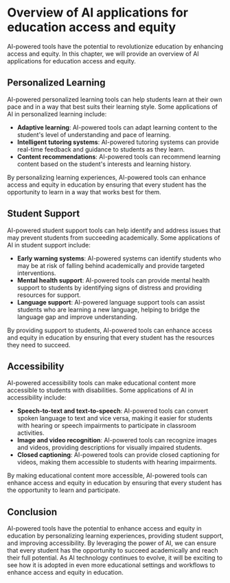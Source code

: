 # Overview of AI applications for education access and equity

AI-powered tools have the potential to revolutionize education by enhancing access and equity. In this chapter, we will provide an overview of AI applications for education access and equity.

Personalized Learning
---------------------

AI-powered personalized learning tools can help students learn at their own pace and in a way that best suits their learning style. Some applications of AI in personalized learning include:

* **Adaptive learning**: AI-powered tools can adapt learning content to the student's level of understanding and pace of learning.
* **Intelligent tutoring systems**: AI-powered tutoring systems can provide real-time feedback and guidance to students as they learn.
* **Content recommendations**: AI-powered tools can recommend learning content based on the student's interests and learning history.

By personalizing learning experiences, AI-powered tools can enhance access and equity in education by ensuring that every student has the opportunity to learn in a way that works best for them.

Student Support
---------------

AI-powered student support tools can help identify and address issues that may prevent students from succeeding academically. Some applications of AI in student support include:

* **Early warning systems**: AI-powered systems can identify students who may be at risk of falling behind academically and provide targeted interventions.
* **Mental health support**: AI-powered tools can provide mental health support to students by identifying signs of distress and providing resources for support.
* **Language support**: AI-powered language support tools can assist students who are learning a new language, helping to bridge the language gap and improve understanding.

By providing support to students, AI-powered tools can enhance access and equity in education by ensuring that every student has the resources they need to succeed.

Accessibility
-------------

AI-powered accessibility tools can make educational content more accessible to students with disabilities. Some applications of AI in accessibility include:

* **Speech-to-text and text-to-speech**: AI-powered tools can convert spoken language to text and vice versa, making it easier for students with hearing or speech impairments to participate in classroom activities.
* **Image and video recognition**: AI-powered tools can recognize images and videos, providing descriptions for visually impaired students.
* **Closed captioning**: AI-powered tools can provide closed captioning for videos, making them accessible to students with hearing impairments.

By making educational content more accessible, AI-powered tools can enhance access and equity in education by ensuring that every student has the opportunity to learn and participate.

Conclusion
----------

AI-powered tools have the potential to enhance access and equity in education by personalizing learning experiences, providing student support, and improving accessibility. By leveraging the power of AI, we can ensure that every student has the opportunity to succeed academically and reach their full potential. As AI technology continues to evolve, it will be exciting to see how it is adopted in even more educational settings and workflows to enhance access and equity in education.
